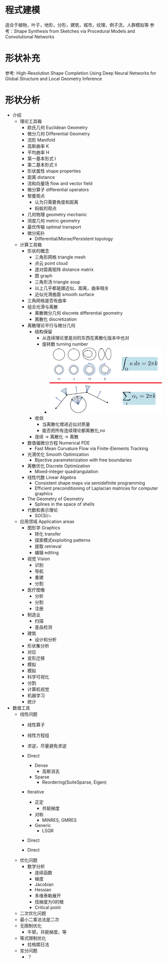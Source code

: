 # 程式建模
适合于植物，叶子，地形，分形，建筑，城市，纹理，例子流，人群模拟等
参考：Shape Synthesis from Sketches via Procedural Models and Convolutional Networks
# 形状补充
参考: High-Resolution Shape Completion Using Deep Neural Networks for Global Structure and Local Geometry Inference

# 形状分析
- 介绍
  - 理论工具箱
    - 欧氏几何 Euclidean Geometry
    - 微分几何 Differential Geometry
    - 流形 Manifold
    - 高斯曲率 K
    - 平均曲率 H
    - 第一基本形式 I
    - 第二基本形式 II
    - 形状属性 shape properties
    - 距离 distance
    - 流和向量场 flow and vector field
    - 微分算子 differential operators
    - 黎曼观点
      - 认为只需要角度和距离
      - 蚂蚁的观点
    - 几何物理 geometry mechanic
    - 测度几何 metric geometry
    - 最优传输 optimal transport
    - 微分拓扑
      - Differential/Morse/Persistent topology
  - 计算工具箱
    - 形状的概念
      - 三角形网格 triangle mesh
      - 点云 point cloud
      - 逐对距离矩阵 distance matrix
      - 图 graph
      - 三角形汤 triangle soup
      - 以上几乎都是跟近似，距离，曲率相关
      - 近似光滑曲面 smooth surface
    - 三角网格是否有曲率
    - 组合光滑与离散
      - 离散微分几何 discrete differential geometry
      - 离散化 discretization
    - 离散理论平行与微分几何
      - 结构保留
        - 从连续理论里是对的东西在离散化版本中也对
        - 旋转数 turning number
          - ![旋转数](https://github.com/liangjin2007/data_liangjin/blob/master/turning_number.jpg?raw=true)
      - 收敛
        - 当离散化增进近似对质量
        - 能否把所有连续理论都离散化,no
      - 连续 -> 离散化 -> 离散
    - 数值偏微分方程 Numerical PDE
      - Fast Mean Curvature Flow via Finite-Elements Tracking
    - 光滑优化 Smooth Optimization
      - Bijective parameterization with free boundaries
    - 离散优化 Discrete Optimization
      - Mixed-integer quadrangulation
    - 线性代数 Linear Algebra
      - Consistent shape maps via semidefinite programming
      - Efficient preconditioning of Laplacian matrices for computer graphics
    - The Geometry of Geometry
      - Splines in the space of shells
    - 代数和表示理论
      - SO(3)/~
  - 应用领域 Application areas
    - 图形学 Graphics
      - 转化 transfer
      - 探索模式exploiting patterns
      - 提取 retrieval
      - 编辑 editing
    - 视觉 Vision
      - 识别
      - 导航
      - 重建
      - 分割
    - 医疗图像
      - 分析
      - 分割
      - 注册
    - 制造业
      - 扫描
      - 差品检测
    - 建筑
      - 设计和分析
    - 形状集分析
    - 对应
    - 变形迁移
    - 模拟
    - 模拟
    - 科学可视化
    - 分割
    - 计算机视觉
    - 机器学习
    - 统计
- 数值工具
  - 线性问题
    - 线性算子
    - 线性方程组
    - 求逆，尽量避免求逆
    - Direct
      - Dense
        - 高斯消去
      - Sparse
        - Reordering(SuiteSparse, Eigen)
    - Iterative
      - 正定
        - 共轭梯度
      - 对称
        - MINRES, GMRES
      - Generic
        - LSQR
      
    
    - Direct
    - Direct
  - 优化问题
    - 数学分析
      - 连续函数
      - 梯度
      - Jacobian
      - Hessian
      - 多维泰勒展开
      - 找梯度为0的根
      - Critical point
  - 二次优化问题
  - 最小二乘法法是二次
  - 无限制优化
    - 牛顿，共轭梯度，等
  - 等式限制优化
    - 拉格朗日法
  - 变分问题
    - ？

